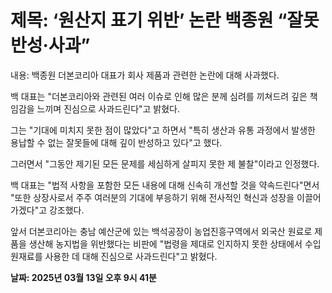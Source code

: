 # **제목: ‘원산지 표기 위반’ 논란 백종원 “잘못 반성·사과”**

  내용: 백종원 더본코리아 대표가 회사 제품과 관련한 논란에 대해 사과했다. 

백 대표는 "더본코리아와 관련된 여러 이슈로 인해 많은 분께 심려를 끼쳐드려 깊은 책임감을 느끼며 진심으로 사과드린다"고 밝혔다. 

그는 "기대에 미치지 못한 점이 많았다"고 하면서 "특히 생산과 유통 과정에서 발생한 용납할 수 없는 잘못들에 대해 깊이 반성하고 있다"고 했다. 

그러면서 "그동안 제기된 모든 문제를 세심하게 살피지 못한 제 불찰"이라고 인정했다. 

백 대표는 "법적 사항을 포함한 모든 내용에 대해 신속히 개선할 것을 약속드린다"면서 "또한 상장사로서 주주 여러분의 기대에 부응하기 위해 전사적인 혁신과 성장을 이끌어가겠다"고 강조했다. 

앞서 더본코리아는 충남 예산군에 있는 백석공장이 농업진흥구역에서 외국산 원료로 제품을 생산해 농지법을 위반했다는 비판에 "법령을 제대로 인지하지 못한 상태에서 수입 원재료를 사용한 데 대해 진심으로 사과드린다"고 밝혔다.

  **날짜: 2025년 03월 13일 오후 9시 41분**